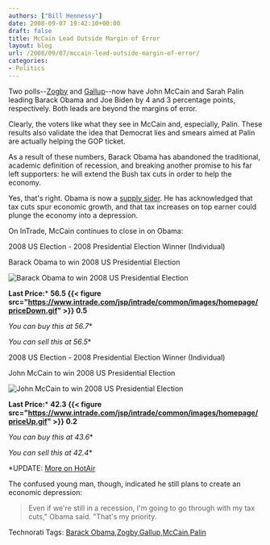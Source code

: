 ```yaml
---
authors: ["Bill Hennessy"]
date: 2008-09-07 19:42:10+00:00
draft: false
title: McCain Lead Outside Margin of Error
layout: blog
url: /2008/09/07/mccain-lead-outside-margin-of-error/
categories:
- Politics
---
```


Two polls--[Zogby](https://www.zogby.com/news/ReadNews.dbm?ID=1548) and [Gallup](https://elections.foxnews.com/2008/09/07/gallup-daily-poll-gives-mccain-largest-margin-since-ma-over-obama/)--now have John McCain and Sarah Palin leading Barack Obama and Joe Biden by 4 and 3 percentage points, respectively. Both leads are beyond the margins of error.

 

Clearly, the voters like what they see in McCain and, especially, Palin. These results also validate the idea that Democrat lies and smears aimed at Palin are actually helping the GOP ticket.

 

As a result of these numbers, Barack Obama has abandoned the traditional, academic definition of recession, and breaking another promise to his far left supporters: he will extend the Bush tax cuts in order to help the economy.

 

Yes, that's right. Obama is now a [supply sider](https://elections.foxnews.com/2008/09/07/obama-recession-could-delay-end-to-bush-tax-cuts/). He has acknowledged that tax cuts spur economic growth, and that tax increases on top earner could plunge the economy into a depression.

 

On InTrade, McCain continues to close in on Obama:

 

2008 US Election - 2008 Presidential Election Winner (Individual)

 

Barack Obama to win 2008 US Presidential Election

 

![Barack Obama to win 2008 US Presidential Election](https://www.intrade.com/jsp/intrade/common/images/contractImages/obama.jpg)


 

**Last Price:***
****56.5 {{< figure src="https://www.intrade.com/jsp/intrade/common/images/homepage/priceDown.gif" >}}
0.5****

 

**You can buy*
this at 56.7**

 

**You can sell*
this at 56.5**

 

 

2008 US Election - 2008 Presidential Election Winner (Individual)

 

John McCain to win 2008 US Presidential Election

 

![John McCain to win 2008 US Presidential Election](https://www.intrade.com/jsp/intrade/common/images/contractImages/mccain.jpg)


 

**Last Price:***
****42.3 {{< figure src="https://www.intrade.com/jsp/intrade/common/images/homepage/priceUp.gif" >}}
0.2****

 

**You can buy*
this at 43.6**

 

**You can sell*
this at 42.4**

 

 

*UPDATE: [More on HotAir](https://hotair.com/archives/2008/09/07/gallup-mccain-48-obama-45-outside-the-margin-of-error/)

 

The confused young man, though, indicated he still plans to create an economic depression:

 

>   
> 
> Even if we're still in a recession, I'm going to go through with my tax cuts," Obama said. "That's my priority.
> 
> 

 

Technorati Tags: [Barack Obama](https://technorati.com/tags/Barack%20Obama),[Zogby](https://technorati.com/tags/Zogby),[Gallup](https://technorati.com/tags/Gallup),[McCain](https://technorati.com/tags/McCain),[Palin](https://technorati.com/tags/Palin)
